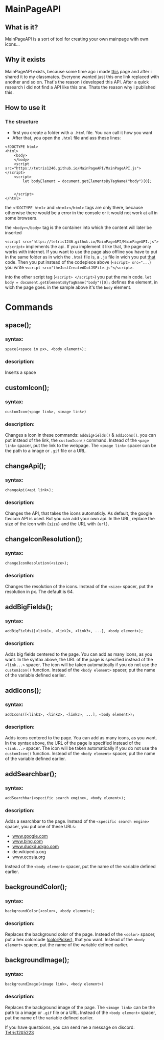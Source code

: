 # MainPageAPI
## What is it?
MainPageAPI is a sort of tool for creating your own mainpage with own icons...
## Why it exists
MainPageAPI exists, because some time ago i made [this](https://tetris1246.github.io/) page and after i shared it to my classmates. Everyone wanted just this one link replaced with another and so on. That's the reason i developed this API.
After a quick research i did not find a API like this one. Thats the reason why i published this. 
## How to use it
### The structure
- first you create a folder with a `.html` file. You can call it how you want
- After that, you open the `.html` file and ass these lines:
```
<!DOCTYPE html>
<html>
    <body>
    </body>
    <script src="https://tetris1246.github.io/MainPageAPI/MainPageAPI.js"></script>
    <script>
        let bodyElement = document.getElementsByTagName("body")[0];


    </script>
</html>
```
the `<!DOCTYPE html>` and `<html></html>` tags are only there, because otherwise there would be a error in the console or it would not work at all in some browsers.

the `<body></body>` tag is the container into which the content will later be inserted

`<script src="https://tetris1246.github.io/MainPageAPI/MainPageAPI.js"></script>` implements the api. If you implement it like that, the page only works with internet. If you want to use the page also offline you have to put in the same folder as in wich the `.html` file is, a `.js` file in wich you put [that](../blob/main/MainPageAPI.js) code. Then you put instead of the codepiece above (`<script> src="...`) you write `<script src="theJustCreatedDotJSFile.js"</script>`.

into the other script tag (`<script> </script>`) you put the main code. `let body = document.getElementsByTagName("body")[0];` defines the element, in wich the page goes. in the sample above it's the `body` element.

# Commands
## space();
### syntax:
`space(<space in px>, <body element>);`
### description:
Inserts a space


## customIcon();
### syntax:
`customIcon(<page link>, <image link>)`
### description:
Changes a icon in these commands: `addBigFields()` & `addIcons()`. you can put instead of the link, the `customIcon()` command. Instead of the `<page link>` spacer, put the link to the webpage. The `<image link>` spacer can be the path to a image or `.gif` file or a URL.


##  changeApi();
### syntax:
`changeApi(<api link>);`
### description:
Changes the API, that takes the icons automaticly. As default, the google favicon API is used. But you can add your own api. In the URL, replace the size of the icon with `{size}` and the URL with `{url}`.


## changeIconResolution();
### syntax:
`changeIconResolution(<size>);`
### description:
Changes the resolution of the icons. Instead of the `<size>` spacer, put the resolution in px. The default is 64.


## addBigFields();
### syntax:
`addBigFields([<link1>, <link2>, <link3>, ...], <body element>);`
### description:
Adds big fields centered to the page. You can add as many icons, as you want. In the syntax above, the URL of the page is specified instead of the `<link...>` spacer. The icon will be taken automatically if you do not use the `customIcon()` function. Instead of the `<body element>` spacer, put the name of the variable defined earlier.


## addIcons();
### syntax:
`addIcons([<link1>, <link2>, <link3>, ...], <body element>);`
### description:
Adds icons centered to the page. You can add as many icons, as you want. In the syntax above, the URL of the page is specified instead of the `<link...>` spacer. The icon will be taken automatically if you do not use the `customIcon()` function. Instead of the `<body element>` spacer, put the name of the variable defined earlier.


## addSearchbar();
### syntax:
`addSearchbar(<specific search engine>, <body element>);`
### description:
Adds a searchbar to the page. Instead of the `<specific search engine>` spacer, you put one of these URLs:
-  www.google.com
-  www.bing.com
-  www.duckduckgo.com
-  de.wikipedia.org
-  www.ecosia.org 

Instead of the `<body element>` spacer, put the name of the variable defined earlier.


## backgroundColor();
### syntax:
`backgroundColor(<color>, <body element>);`
### description:
Replaces the background color of the page. Instead of the `<color>` spacer, put a hex colorcode ([colorPicker](https://tetris1246.github.io/colorPicker/)), that you want. Instead of the `<body element>` spacer, put the name of the variable defined earlier.

## backgroundImage();
### syntax:
`backgroundImage(<image link>, <body element>)`
### description:
Replaces the background image of the page. The `<image link>` can be the path to a image or `.gif` file or a URL. Instead of the `<body element>` spacer, put the name of the variable defined earlier.


If you have questsions, you can send me a message on discord: [Tetris12#5223](https://discordapp.com/users/487130226158075915/)
